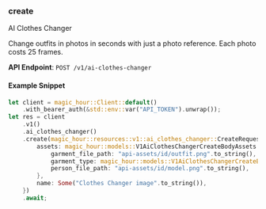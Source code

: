 
### create <a name="create"></a>
AI Clothes Changer

Change outfits in photos in seconds with just a photo reference. Each photo costs 25 frames.

**API Endpoint**: `POST /v1/ai-clothes-changer`

#### Example Snippet

```rust
let client = magic_hour::Client::default()
    .with_bearer_auth(&std::env::var("API_TOKEN").unwrap());
let res = client
    .v1()
    .ai_clothes_changer()
    .create(magic_hour::resources::v1::ai_clothes_changer::CreateRequest {
        assets: magic_hour::models::V1AiClothesChangerCreateBodyAssets {
            garment_file_path: "api-assets/id/outfit.png".to_string(),
            garment_type: magic_hour::models::V1AiClothesChangerCreateBodyAssetsGarmentTypeEnum::Dresses,
            person_file_path: "api-assets/id/model.png".to_string(),
        },
        name: Some("Clothes Changer image".to_string()),
    })
    .await;
```

